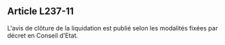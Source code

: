 Article L237-11
----
L'avis de clôture de la liquidation est publié selon les modalités fixées par
décret en Conseil d'Etat.
